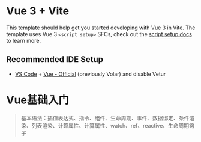 # Vue 3 + Vite

This template should help get you started developing with Vue 3 in Vite. The template uses Vue 3 `<script setup>` SFCs, check out the [script setup docs](https://v3.vuejs.org/api/sfc-script-setup.html#sfc-script-setup) to learn more.

## Recommended IDE Setup

- [VS Code](https://code.visualstudio.com/) + [Vue - Official](https://marketplace.visualstudio.com/items?itemName=Vue.volar) (previously Volar) and disable Vetur

# Vue基础入门

> 基本语法：插值表达式、指令、组件、生命周期、事件、数据绑定、条件渲染、列表渲染、计算属性、计算属性、watch、ref、reactive、生命周期钩子


